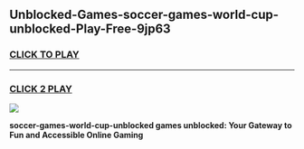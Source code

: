 
## Unblocked-Games-soccer-games-world-cup-unblocked-Play-Free-9jp63
<h3>
<a href="https://premium76.site?title=soccer-games-world-cup-unblocked&ref=10A">CLICK TO PLAY</a></h3>
<hr>

<h3>
<a href="https://premium76.site?title=soccer-games-world-cup-unblocked&ref=10A">CLICK 2 PLAY</a>
  
</h3>

<a href="https://premium76.site?title=soccer-games-world-cup-unblocked&ref=10A"><img src="https://clearcache.store/games.png"></a>


**soccer-games-world-cup-unblocked games unblocked: Your Gateway to Fun and Accessible Online Gaming**
